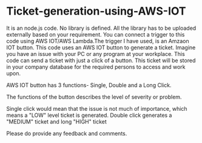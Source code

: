 # Ticket-generation-using-AWS-IOT
It is an node.js code. No library is defined. All the library has to be uploaded externally based on your requirement.
You can connect a trigger to this code using AWS IOT/AWS Lambda.The trigger I have used, is an Amzaon IOT button.
This code uses an AWS IOT button to generate a ticket.
Imagine you have an issue with your PC or any program at your workplace. This code can send a ticket with just a click of a button. This ticket will be stored in your company database for the required persons to access and work upon.

AWS IOT button has 3 functions- Single, Double and a Long Click.

The functions of the button describes the level of severity or problem.

Single click would mean that the issue is not much of importance, which means a "LOW" level ticket is generated. Double click generates a "MEDIUM" ticket and long "HIGH" ticket


Please do provide any feedback and comments.

